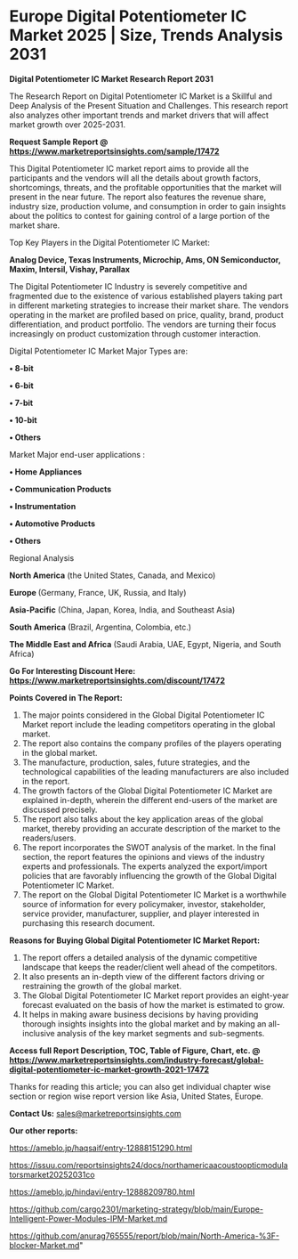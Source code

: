 # Europe Digital Potentiometer IC Market 2025 | Size, Trends Analysis 2031

<strong>Digital Potentiometer IC Market Research Report 2031</strong>

The Research Report on Digital Potentiometer IC Market is a Skillful and Deep Analysis of the Present Situation and Challenges. This research report also analyzes other important trends and market drivers that will affect market growth over 2025-2031.

<strong>Request Sample Report @ <a href=https://www.marketreportsinsights.com/sample/17472>https://www.marketreportsinsights.com/sample/17472</a></strong>

This Digital Potentiometer IC market report aims to provide all the participants and the vendors will all the details about growth factors, shortcomings, threats, and the profitable opportunities that the market will present in the near future. The report also features the revenue share, industry size, production volume, and consumption in order to gain insights about the politics to contest for gaining control of a large portion of the market share.

Top Key Players in the Digital Potentiometer IC Market:

<strong>Analog Device, Texas Instruments, Microchip, Ams, ON Semiconductor, Maxim, Intersil, Vishay, Parallax</strong>

The Digital Potentiometer IC Industry is severely competitive and fragmented due to the existence of various established players taking part in different marketing strategies to increase their market share. The vendors operating in the market are profiled based on price, quality, brand, product differentiation, and product portfolio. The vendors are turning their focus increasingly on product customization through customer interaction.

Digital Potentiometer IC Market Major Types are:

<strong>• 8-bit

• 6-bit

• 7-bit

• 10-bit

• Others</strong>

Market Major end-user applications :

<strong>• Home Appliances

• Communication Products

• Instrumentation

• Automotive Products

• Others</strong>

Regional Analysis

</u><strong><b>North America</b></strong> (the United States, Canada, and Mexico)

<strong><b>Europe </b></strong>(Germany, France, UK, Russia, and Italy)

<strong><b>Asia-Pacific</b></strong> (China, Japan, Korea, India, and Southeast Asia)

<strong><b>South America</b></strong> (Brazil, Argentina, Colombia, etc.)

<strong><b>The Middle East and Africa</b></strong> (Saudi Arabia, UAE, Egypt, Nigeria, and South Africa)

<strong>Go For Interesting Discount Here: <a href=https://www.marketreportsinsights.com/discount/17472>https://www.marketreportsinsights.com/discount/17472</a></strong>

<strong>Points Covered in The Report:</strong>
<ol>
  <li>The major points considered in the Global Digital Potentiometer IC Market report include the leading competitors operating in the global market.</li>
  <li>The report also contains the company profiles of the players operating in the global market.</li>
  <li>The manufacture, production, sales, future strategies, and the technological capabilities of the leading manufacturers are also included in the report.</li>
  <li>The growth factors of the Global Digital Potentiometer IC Market are explained in-depth, wherein the different end-users of the market are discussed precisely.</li>
  <li>The report also talks about the key application areas of the global market, thereby providing an accurate description of the market to the readers/users.</li>
  <li>The report incorporates the SWOT analysis of the market. In the final section, the report features the opinions and views of the industry experts and professionals. The experts analyzed the export/import policies that are favorably influencing the growth of the Global Digital Potentiometer IC Market.</li>
  <li>The report on the Global Digital Potentiometer IC Market is a worthwhile source of information for every policymaker, investor, stakeholder, service provider, manufacturer, supplier, and player interested in purchasing this research document.</li>
</ol>
<strong>Reasons for Buying Global Digital Potentiometer IC Market Report:</strong>

<ol>
  <li>The report offers a detailed analysis of the dynamic competitive landscape that keeps the reader/client well ahead of the competitors.</li>
  <li>It also presents an in-depth view of the different factors driving or restraining the growth of the global market.</li>
  <li>The Global Digital Potentiometer IC Market report provides an eight-year forecast evaluated on the basis of how the market is estimated to grow.</li>
  <li>It helps in making aware business decisions by having providing thorough insights insights into the global market and by making an all-inclusive analysis of the key market segments and sub-segments.</li>
</ol>
<strong>Access full Report Description, TOC, Table of Figure, Chart, etc. @ <a href=https://www.marketreportsinsights.com/industry-forecast/global-digital-potentiometer-ic-market-growth-2021-17472>https://www.marketreportsinsights.com/industry-forecast/global-digital-potentiometer-ic-market-growth-2021-17472</a></strong>


Thanks for reading this article; you can also get individual chapter wise section or region wise report version like Asia, United States, Europe.

<strong>Contact Us:</strong>
sales@marketreportsinsights.com

<strong>Our other reports:</strong>

<a href=https://ameblo.jp/haqsaif/entry-12888151290.html>https://ameblo.jp/haqsaif/entry-12888151290.html</a>

<a href=https://issuu.com/reportsinsights24/docs/northamericaacoustoopticmodulatorsmarket20252031co>https://issuu.com/reportsinsights24/docs/northamericaacoustoopticmodulatorsmarket20252031co</a>

<a href=https://ameblo.jp/hindavi/entry-12888209780.html>https://ameblo.jp/hindavi/entry-12888209780.html</a>

<a href=https://github.com/cargo2301/marketing-strategy/blob/main/Europe-Intelligent-Power-Modules-IPM-Market.md>https://github.com/cargo2301/marketing-strategy/blob/main/Europe-Intelligent-Power-Modules-IPM-Market.md</a>

<a href=https://github.com/anurag765555/report/blob/main/North-America-%3F-blocker-Market.md>https://github.com/anurag765555/report/blob/main/North-America-%3F-blocker-Market.md</a>"
